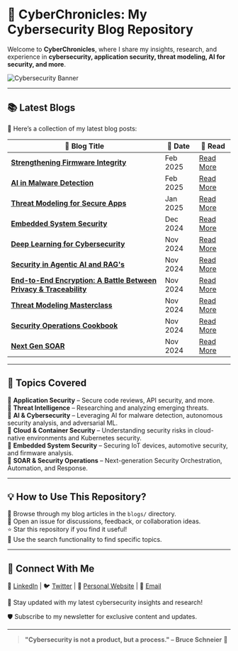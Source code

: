 # 🚀 CyberChronicles: My Cybersecurity Blog Repository

Welcome to **CyberChronicles**, where I share my insights, research, and experience in **cybersecurity, application security, threat modeling, AI for security, and more**.

![Cybersecurity Banner](https://source.unsplash.com/1000x250/?cybersecurity,technology)

---
## 📚 **Latest Blogs**

📌 Here’s a collection of my latest blog posts:

| 🔗 Blog Title | 📅 Date | 📖 Read |
|--------------|--------|--------|
| **[Strengthening Firmware Integrity](#)** | Feb 2025 | [Read More](https://github.com/tanishqborse/Security-Blogs/blob/main/Strengthening%20Firmware%20Integrity.md) |
| **[AI in Malware Detection](#)** | Feb 2025 | [Read More](#) |
| **[Threat Modeling for Secure Apps](#)** | Jan 2025 | [Read More](#) |
| **[Embedded System Security](#)** | Dec 2024 | [Read More](#) |
| **[Deep Learning for Cybersecurity](#)** | Nov 2024 | [Read More](#) |
| **[Security in Agentic AI and RAG's](#)** | Nov 2024 | [Read More](#) |
| **[End-to-End Encryption: A Battle Between Privacy & Traceability](#)** | Nov 2024 | [Read More](#) |
| **[Threat Modeling Masterclass](#)** | Nov 2024 | [Read More](#) |
| **[Security Operations Cookbook](#)** | Nov 2024 | [Read More](#) |
| **[Next Gen SOAR](#)** | Nov 2024 | [Read More](#) |

---

## 📌 **Topics Covered**

🔹 **Application Security** – Secure code reviews, API security, and more.  
🔹 **Threat Intelligence** – Researching and analyzing emerging threats.  
🔹 **AI & Cybersecurity** – Leveraging AI for malware detection, autonomous security analysis, and adversarial ML.  
🔹 **Cloud & Container Security** – Understanding security risks in cloud-native environments and Kubernetes security.  
🔹 **Embedded System Security** – Securing IoT devices, automotive security, and firmware analysis.  
🔹 **SOAR & Security Operations** – Next-generation Security Orchestration, Automation, and Response.  

---

## 💡 **How to Use This Repository?**

📖 Browse through my blog articles in the `blogs/` directory.  
📩 Open an issue for discussions, feedback, or collaboration ideas.  
⭐ Star this repository if you find it useful!  
🔎 Use the search functionality to find specific topics.  

---

## 🎯 **Connect With Me**

💼 [LinkedIn](#) | 🐦 [Twitter](#) | 🔗 [Personal Website](#) | 📧 [Email](#)

📢 Stay updated with my latest cybersecurity insights and research!

🛡️ Subscribe to my newsletter for exclusive content and updates.

---

> **"Cybersecurity is not a product, but a process." – Bruce Schneier** 🚀

